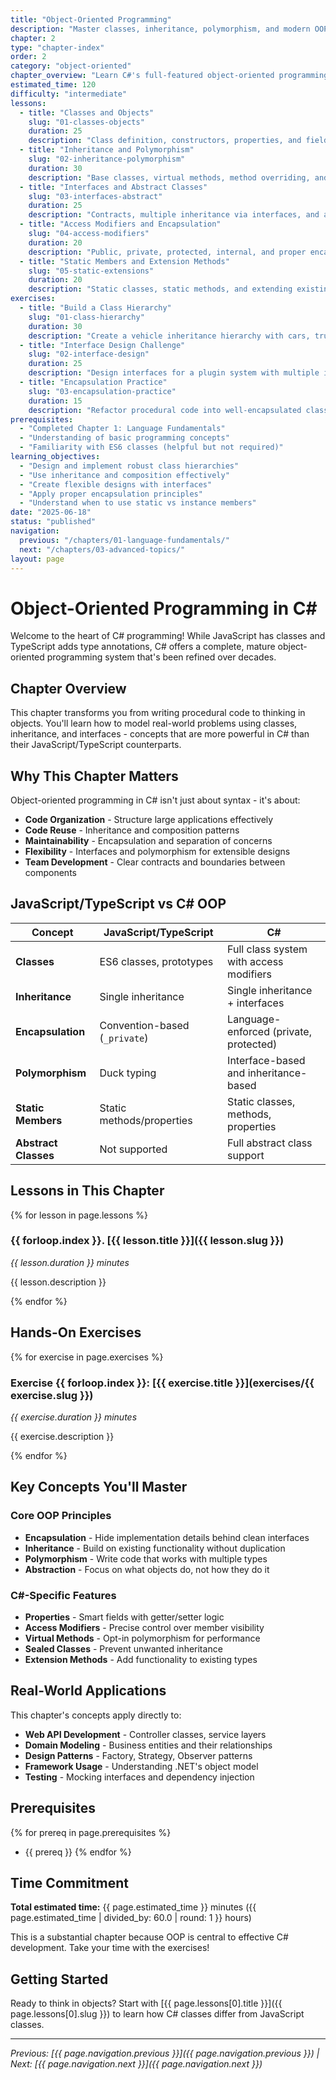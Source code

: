 ```yaml
---
title: "Object-Oriented Programming"
description: "Master classes, inheritance, polymorphism, and modern OOP patterns in C#"
chapter: 2
type: "chapter-index"
order: 2
category: "object-oriented"
chapter_overview: "Learn C#'s full-featured object-oriented programming model, from basic classes to advanced patterns like interfaces and abstract classes."
estimated_time: 120
difficulty: "intermediate"
lessons:
  - title: "Classes and Objects"
    slug: "01-classes-objects"
    duration: 25
    description: "Class definition, constructors, properties, and fields"
  - title: "Inheritance and Polymorphism"
    slug: "02-inheritance-polymorphism"
    duration: 30
    description: "Base classes, virtual methods, method overriding, and polymorphic behavior"
  - title: "Interfaces and Abstract Classes"
    slug: "03-interfaces-abstract"
    duration: 25
    description: "Contracts, multiple inheritance via interfaces, and abstract base classes"
  - title: "Access Modifiers and Encapsulation"
    slug: "04-access-modifiers"
    duration: 20
    description: "Public, private, protected, internal, and proper encapsulation techniques"
  - title: "Static Members and Extension Methods"
    slug: "05-static-extensions"
    duration: 20
    description: "Static classes, static methods, and extending existing types"
exercises:
  - title: "Build a Class Hierarchy"
    slug: "01-class-hierarchy"
    duration: 30
    description: "Create a vehicle inheritance hierarchy with cars, trucks, and motorcycles"
  - title: "Interface Design Challenge"
    slug: "02-interface-design"
    duration: 25
    description: "Design interfaces for a plugin system with multiple implementations"
  - title: "Encapsulation Practice"
    slug: "03-encapsulation-practice"
    duration: 15
    description: "Refactor procedural code into well-encapsulated classes"
prerequisites:
  - "Completed Chapter 1: Language Fundamentals"
  - "Understanding of basic programming concepts"
  - "Familiarity with ES6 classes (helpful but not required)"
learning_objectives:
  - "Design and implement robust class hierarchies"
  - "Use inheritance and composition effectively"
  - "Create flexible designs with interfaces"
  - "Apply proper encapsulation principles"
  - "Understand when to use static vs instance members"
date: "2025-06-18"
status: "published"
navigation:
  previous: "/chapters/01-language-fundamentals/"
  next: "/chapters/03-advanced-topics/"
layout: page
---
```


# Object-Oriented Programming in C#

Welcome to the heart of C# programming! While JavaScript has classes and TypeScript adds type annotations, C# offers a complete, mature object-oriented programming system that's been refined over decades.

## Chapter Overview

This chapter transforms you from writing procedural code to thinking in objects. You'll learn how to model real-world problems using classes, inheritance, and interfaces - concepts that are more powerful in C# than their JavaScript/TypeScript counterparts.

## Why This Chapter Matters

Object-oriented programming in C# isn't just about syntax - it's about:

- **Code Organization** - Structure large applications effectively
- **Code Reuse** - Inheritance and composition patterns
- **Maintainability** - Encapsulation and separation of concerns
- **Flexibility** - Interfaces and polymorphism for extensible designs
- **Team Development** - Clear contracts and boundaries between components

## JavaScript/TypeScript vs C# OOP

| Concept              | JavaScript/TypeScript         | C#                                      |
| -------------------- | ----------------------------- | --------------------------------------- |
| **Classes**          | ES6 classes, prototypes       | Full class system with access modifiers |
| **Inheritance**      | Single inheritance            | Single inheritance + interfaces         |
| **Encapsulation**    | Convention-based (`_private`) | Language-enforced (private, protected)  |
| **Polymorphism**     | Duck typing                   | Interface-based and inheritance-based   |
| **Static Members**   | Static methods/properties     | Static classes, methods, properties     |
| **Abstract Classes** | Not supported                 | Full abstract class support             |

## Lessons in This Chapter

{% for lesson in page.lessons %}

### {{ forloop.index }}. [{{ lesson.title }}]({{ lesson.slug }})

_{{ lesson.duration }} minutes_

{{ lesson.description }}

{% endfor %}

## Hands-On Exercises

{% for exercise in page.exercises %}

### Exercise {{ forloop.index }}: [{{ exercise.title }}](exercises/{{ exercise.slug }})

_{{ exercise.duration }} minutes_

{{ exercise.description }}

{% endfor %}

## Key Concepts You'll Master

### Core OOP Principles

- **Encapsulation** - Hide implementation details behind clean interfaces
- **Inheritance** - Build on existing functionality without duplication
- **Polymorphism** - Write code that works with multiple types
- **Abstraction** - Focus on what objects do, not how they do it

### C#-Specific Features

- **Properties** - Smart fields with getter/setter logic
- **Access Modifiers** - Precise control over member visibility
- **Virtual Methods** - Opt-in polymorphism for performance
- **Sealed Classes** - Prevent unwanted inheritance
- **Extension Methods** - Add functionality to existing types

## Real-World Applications

This chapter's concepts apply directly to:

- **Web API Development** - Controller classes, service layers
- **Domain Modeling** - Business entities and their relationships
- **Design Patterns** - Factory, Strategy, Observer patterns
- **Framework Usage** - Understanding .NET's object model
- **Testing** - Mocking interfaces and dependency injection

## Prerequisites

{% for prereq in page.prerequisites %}

- {{ prereq }}
  {% endfor %}

## Time Commitment

**Total estimated time:** {{ page.estimated_time }} minutes ({{ page.estimated_time | divided_by: 60.0 | round: 1 }} hours)

This is a substantial chapter because OOP is central to effective C# development. Take your time with the exercises!

## Getting Started

Ready to think in objects? Start with [{{ page.lessons[0].title }}]({{ page.lessons[0].slug }}) to learn how C# classes differ from JavaScript classes.

---

_Previous: [{{ page.navigation.previous }}]({{ page.navigation.previous }}) | Next: [{{ page.navigation.next }}]({{ page.navigation.next }})_
